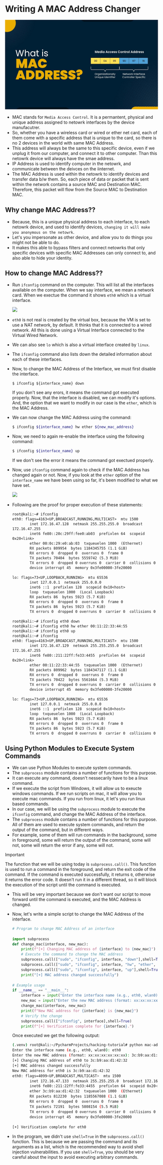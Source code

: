 # Writing A MAC Address Changer

  ![](./../imgs/What-is-MAC-Address.jpeg)

- MAC stands for `Media Access Control`. It is a permantent, physical and unique address assigned to netowrk interfaces by the device manufacutrer.
- So, whether you have a wireless card or wired or ether net card, each of them come with a specific address that is unique to the card, so there is no 2 devices in the world with same MAC Address.
- This address will always be the same to this specific device, even if we unplug it from our computer, and connect it to other computer. Than this netowrk device will always have the smae address.
- IP Address is used to identify computer in the netowrk, and communicate between the deivces on the iinternet.
- The MAC Address is used within the netowrk to identify devices and transfer data b/w them. So, each piece of data or packet that is sent within the network contains a source MAC and Destination MAC. Therefore, this packet will flow from the Source MAC to Destination MAC.

## Why change MAC Address??

- Because, this is a unique physical address to each interface, to each netowrk device, and used to identify devices, `changing it will make you anonymous on the netowrk`.
- Let's you impersonate as other device, and allow you to do things you might not be able to do.
- It makes this able to bypass filters and connect netowrks that only specific devices with specific MAC Addresses can only connect to, and also able to hide your identity.

## How to change MAC Address??

- Run `ifconfig` command on the computer. This will list all the interfaces available on the computer. When we say interface, we mean a network card. When we exectue the command it shows `eth0` which is a virtual interface.

    ![](../imgs/Screenshot%202025-07-24%20at%204.58.09 AM.png)

- `eth0` is not real is created by the virtual box, because the VM is set to use a NAT network, by default. It thinks that it is connected to a wired network. All this is done using a Virtual Interface connected to the Virtual Wired Network.
- We can also see `lo` which is also a virtual interface created by `linux`.

- The `ifconfig` command also lists down the detailed information about each of these interfaces.

- Now, to change the MAC Address of the Interface, we must first disable the interface.

  ```shell
  $ ifconfig ${interface_name} down
  ```

  If you don't see any erors, it means the command got executed properly. Now, that the interface is disabled, we can modify it's options. And, the option that we want to modify in our case is the `ether`, which is the MAC Address.

- We can now change the MAC Address using the command:

  ```bash
  $ ifconfig ${interface_name} hw ether ${new_mac_address}
  ```

- Now, we need to again re-enable the interface using the following command:

  ```bash
  $ ifconfig ${interface_name} up
  ```

  If we don't see the error it means the command got exectued properly.

- Now, use `ifconfig` command again to check if the MAC Address has changed again or not. Now, if you look at the `ether` option of the `interface_name` we have been using so far, it's been modified to what we have set.

  ![](../imgs/Screenshot%202025-07-24%20at%206.49.53 AM.png)

- Following are the proof for proper execution of these statements:

    ```shell
    root@kali:~# ifconfig
    eth0: flags=4163<UP,BROADCAST,RUNNING,MULTICAST>  mtu 1500
            inet 172.16.47.128  netmask 255.255.255.0  broadcast 172.16.47.255
            inet6 fe80::20c:29ff:fee0:ab03  prefixlen 64  scopeid 0x20<link>
            ether 00:0c:29:e0:ab:03  txqueuelen 1000  (Ethernet)
            RX packets 809954  bytes 1184345755 (1.1 GiB)
            RX errors 0  dropped 0  overruns 0  frame 0
            TX packets 70404  bytes 5559742 (5.3 MiB)
            TX errors 0  dropped 0 overruns 0  carrier 0  collisions 0
            device interrupt 45  memory 0x3fe00000-3fe20000  

    lo: flags=73<UP,LOOPBACK,RUNNING>  mtu 65536
            inet 127.0.0.1  netmask 255.0.0.0
            inet6 ::1  prefixlen 128  scopeid 0x10<host>
            loop  txqueuelen 1000  (Local Loopback)
            RX packets 86  bytes 5923 (5.7 KiB)
            RX errors 0  dropped 0  overruns 0  frame 0
            TX packets 86  bytes 5923 (5.7 KiB)
            TX errors 0  dropped 0 overruns 0  carrier 0  collisions 0

    root@kali:~# ifconfig eth0 down
    root@kali:~# ifconfig eth0 hw ether 00:11:22:33:44:55
    root@kali:~# ifconfig eth0 up
    root@kali:~# ifconfig
    eth0: flags=4163<UP,BROADCAST,RUNNING,MULTICAST>  mtu 1500
            inet 172.16.47.129  netmask 255.255.255.0  broadcast 172.16.47.255
            inet6 fe80::211:22ff:fe33:4455  prefixlen 64  scopeid 0x20<link>
            ether 00:11:22:33:44:55  txqueuelen 1000  (Ethernet)
            RX packets 809962  bytes 1184347117 (1.1 GiB)
            RX errors 0  dropped 0  overruns 0  frame 0
            TX packets 70422  bytes 5561664 (5.3 MiB)
            TX errors 0  dropped 0 overruns 0  carrier 0  collisions 0
            device interrupt 45  memory 0x3fe00000-3fe20000  

    lo: flags=73<UP,LOOPBACK,RUNNING>  mtu 65536
            inet 127.0.0.1  netmask 255.0.0.0
            inet6 ::1  prefixlen 128  scopeid 0x10<host>
            loop  txqueuelen 1000  (Local Loopback)
            RX packets 86  bytes 5923 (5.7 KiB)
            RX errors 0  dropped 0  overruns 0  frame 0
            TX packets 86  bytes 5923 (5.7 KiB)
            TX errors 0  dropped 0 overruns 0  carrier 0  collisions 0

    ```

## Using Python Modules to Execute System Commands

- We can use Python Modules to execute system commands.
- The `subprocess` module contains a number of functions for this purpose.
- It can execute any command, doesn't nessecarily have to be a linux command.
- If we execute the script from Windows, it will allow us to exeucte windows commands. If we run scripts on mac, it will allow you to execute mac commands. If you run from linux, it let's you run linux based commands.
- In our case, we will be using the `subprocess` module to execute the `ifconfig` command, and change the MAC Address of the interface.
- The `subprocess` module contains a number of functions for this purpose. All of them are used to execute system commands, and return the output of the command, but in different ways.
- For example, some of them will run commands in the background, some in foreground, some will return the output of the command, some will not, some will return the error if any, some will not.

>[!IMPORTANT]
>The function that we will be using today is `subprocess.call()`. This function is used to run a command in the foreground, and return the exit code of the command. If the command is executed successfully, it returns `0`, otherwise it returns the error code.
>It doesn't run it in a different thread, so it will block the execution of the script until the command is executed.

- This will be very important because we don't want our script to move forward until the command is executed, and the MAC Address is changed.

- Now, let's write a simple script to change the MAC Address of the interface.

    ```python
    # Program to change MAC Address of an interface

    import subprocess
    def change_mac(interface, new_mac):
        print(f"[+] Changing MAC address of {interface} to {new_mac}")
        # Execute the command to change the MAC address
        subprocess.call(["sudo", "ifconfig", interface, "down"],shell=True)
        subprocess.call(["sudo", "ifconfig", interface, "hw", "ether", new_mac],shell=True)
        subprocess.call(["sudo", "ifconfig", interface, "up"],shell=True)
        print("[+] MAC address changed successfully")
        
    # Example usage
    if __name__ == "__main__":
        interface = input("Enter the interface name (e.g., eth0, wlan0): ")
        new_mac = input("Enter the new MAC address (format: xx:xx:xx:xx:xx:xx): ")
        change_mac(interface, new_mac)
        print(f"New MAC address for {interface} is {new_mac}")
        # Verify the change
        subprocess.call(["ifconfig", interface],shell=True)
        print(f"[+] Verification complete for {interface}.")
    ```

  Once executed we get the following output:

    ```bash
    (.venv) root@kali:~/PycharmProjects/hacking-tutorial# python mac-address-change.py 
    Enter the interface name (e.g., eth0, wlan0): eth0
    Enter the new MAC address (format: xx:xx:xx:xx:xx:xx): 3c:b9:aa:d1:42:32
    [+] Changing MAC address of eth0 to 3c:b9:aa:d1:42:32
    [+] MAC address changed successfully
    New MAC address for eth0 is 3c:b9:aa:d1:42:32
    eth0: flags=4099<UP,BROADCAST,MULTICAST>  mtu 1500
            inet 172.16.47.133  netmask 255.255.255.0  broadcast 172.16.47.255
            inet6 fe80::211:22ff:fe33:4455  prefixlen 64  scopeid 0x20<link>
            ether 3c:b9:aa:d1:42:32  txqueuelen 1000  (Ethernet)
            RX packets 812230  bytes 1185567088 (1.1 GiB)
            RX errors 0  dropped 0  overruns 0  frame 0
            TX packets 72191  bytes 5808154 (5.5 MiB)
            TX errors 0  dropped 0 overruns 0  carrier 0  collisions 0
            device interrupt 45  memory 0x3fe00000-3fe20000  

    [+] Verification complete for eth0
    ```

- In the program, we didn't use `shell=True` in the `subprocess.call()` function. This is because we are passing the command and its arguments as a list, which is the recommended way to avoid shell injection vulnerabilities. If you use `shell=True`, you should be very careful about the input to avoid executing arbitrary commands.